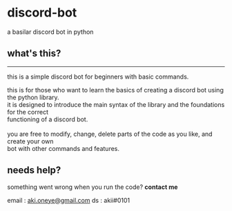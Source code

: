 # discord-bot
 a basilar discord bot in python

## what's this?

---

this is a simple discord bot for beginners with basic commands. <br>

this is for those who want to learn the basics of creating a discord bot using the python library. <br> 
it is designed to introduce the main syntax of the library and the foundations for the correct<br>
functioning of a discord bot. <br> <br>
you are free to modify, change, delete parts of the code as you like, and create your own<br> bot with other commands and features. 

## needs help?

something went wrong when you run the code? **contact me**

email : aki.oneye@gmail.com 
ds : akii#0101
